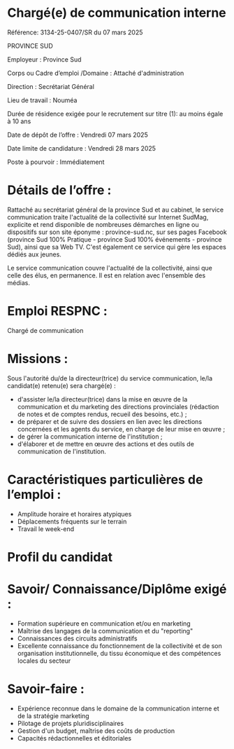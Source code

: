 # Chargé(e) de communication interne

Référence: 3134-25-0407/SR du 07 mars 2025

PROVINCE SUD

Employeur : Province Sud

Corps ou Cadre d’emploi /Domaine : Attaché d'administration

Direction : Secrétariat Général

Lieu de travail : Nouméa

Durée de résidence exigée pour le recrutement sur titre (1): au moins égale à 10 ans

Date de dépôt de l’offre : Vendredi 07 mars 2025

Date limite de candidature : Vendredi 28 mars 2025

Poste à pourvoir : Immédiatement

# Détails de l’offre :

Rattaché au secrétariat général de la province Sud et au cabinet, le service communication traite l'actualité de la collectivité sur Internet SudMag, explicite et rend disponible de nombreuses démarches en ligne ou dispositifs sur son site éponyme : province-sud.nc, sur ses pages Facebook (province Sud 100% Pratique - province Sud 100% événements - province Sud), ainsi que sa Web TV. C'est également ce service qui gère les espaces dédiés aux jeunes.

Le service communication couvre l'actualité de la collectivité, ainsi que celle des élus, en permanence. Il est en relation avec l'ensemble des médias.

# Emploi RESPNC :

Chargé de communication

# Missions :

Sous l'autorité du/de la directeur(trice) du service communication, le/la candidat(e) retenu(e) sera chargé(e) :

- d'assister le/la directeur(trice) dans la mise en œuvre de la communication et du marketing des directions provinciales (rédaction de notes et de comptes rendus, recueil des besoins, etc.) ;
- de préparer et de suivre des dossiers en lien avec les directions concernées et les agents du service, en charge de leur mise en œuvre ;
- de gérer la communication interne de l'institution ;
- d'élaborer et de mettre en œuvre des actions et des outils de communication de l'institution.

# Caractéristiques particulières de l’emploi :

- Amplitude horaire et horaires atypiques
- Déplacements fréquents sur le terrain
- Travail le week-end

# Profil du candidat

# Savoir/ Connaissance/Diplôme exigé :

- Formation supérieure en communication et/ou en marketing
- Maîtrise des langages de la communication et du "reporting"
- Connaissances des circuits administratifs
- Excellente connaissance du fonctionnement de la collectivité et de son organisation institutionnelle, du tissu économique et des compétences locales du secteur

# Savoir-faire :

- Expérience reconnue dans le domaine de la communication interne et de la stratégie marketing
- Pilotage de projets pluridisciplinaires
- Gestion d'un budget, maîtrise des coûts de production
- Capacités rédactionnelles et éditoriales